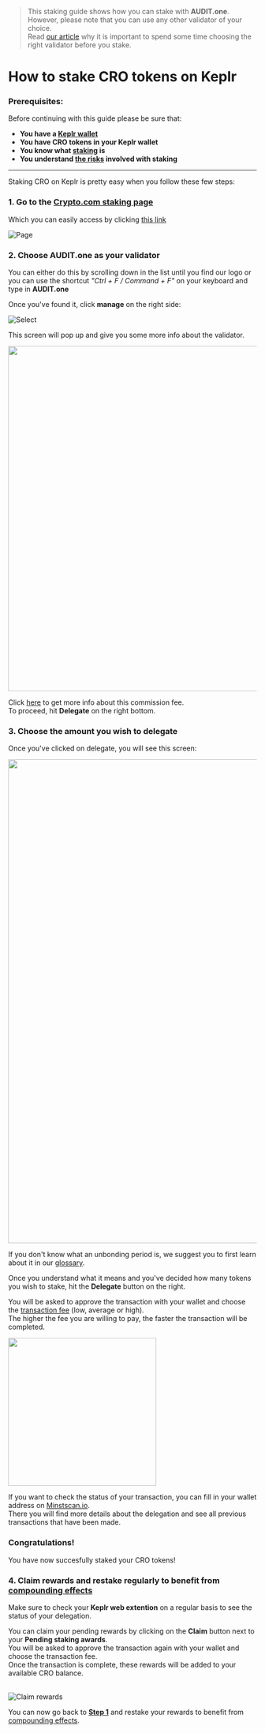    > This staking guide shows how you can stake with **AUDIT.one**. <br>
  > However, please note that you can use any other validator of your choice. <br>
  > Read [our article](Importance_of_choosing_the_right_validator.md) why it is important to spend some time choosing the right validator before you stake.

# How to stake CRO tokens on Keplr

### Prerequisites:

Before continuing with this guide please be sure that:

- **You have a [Keplr wallet](How_to_create_a_Keplr_wallet.md)**
- **You have CRO tokens in your Keplr wallet**
- **You know what [staking](What_is_staking.md) is**
- **You understand [the risks](Risks_of_staking.md) involved with staking**

***


Staking CRO on Keplr is pretty easy when you follow these few steps:

### **1.  Go to the <a name="step1"> [Crypto.com staking page](https://wallet.keplr.app/#/crypto-org/stake) </a>**

Which you can easily access by clicking [this link](https://wallet.keplr.app/#/crypto-org/stake)

![Page](https://user-images.githubusercontent.com/95366163/148792606-0766560b-28f0-4952-9e88-2f758c796850.png)


### **2.  Choose AUDIT.one as your validator**

You can either do this by scrolling down in the list until you find our logo or you can use the shortcut _"Ctrl + F / Command + F"_ on your keyboard and type in **AUDIT.one**

Once you've found it, click **manage** on the right side:

![Select](https://user-images.githubusercontent.com/95366163/148793397-92e301ff-e3e4-4bac-ace2-ee3bbcd87ddf.png)

This screen will pop up and give you some more info about the validator. 

<img width="700" src="https://user-images.githubusercontent.com/95366163/148533039-a00b4cf5-e902-4923-83bf-d87cd8f8ea27.png">

Click [here](Validator_fee.md) to get more info about this commission fee. <br>
To proceed, hit **Delegate** on the right bottom.


### **3.  Choose the amount you wish to delegate**

Once you've clicked on delegate, you will see this screen:

<img width="981" src="https://user-images.githubusercontent.com/95366163/148792699-328b249c-1925-4c5a-a220-06bf5474be06.png">

If you don't know what an unbonding period is, we suggest you to first learn about it in our [glossary](Unbonding_period.md).

Once you understand what it means and you've decided how many tokens you wish to stake, hit the **Delegate** button on the right.

You will be asked to approve the transaction with your wallet and choose the [transaction fee](Transaction_fees.md) (low, average or high). <br>
The higher the fee you are willing to pay, the faster the transaction will be completed.

<img width="300" src="https://user-images.githubusercontent.com/95366163/148792781-75818591-637e-4ce4-8dfa-ce352b4e6866.png">

If you want to check the status of your transaction, you can fill in your wallet address on [Minstscan.io](https://www.mintscan.io/crypto-org). <br>
There you will find more details about the delegation and see all previous transactions that have been made.

### **Congratulations!** 
You have now succesfully staked your CRO tokens!


### **4.  Claim rewards and restake regularly to benefit from [compounding effects](Compounding_interest.md)**

Make sure to check your **Keplr web extention** on a regular basis to see the status of your delegation.

You can claim your pending rewards by clicking on the **Claim** button next to your **Pending staking awards**.<br>
You will be asked to approve the transaction again with your wallet and choose the transaction fee. <br>
Once the transaction is complete, these rewards will be added to your available CRO balance. <br> <br>

![Claim rewards](https://user-images.githubusercontent.com/95366163/148792973-f7ddab65-01bf-4cea-a348-bdf84e610c03.png)

You can now go back to [**Step 1**](#step1) and restake your rewards to benefit from [compounding effects](Compound_interest.md).

